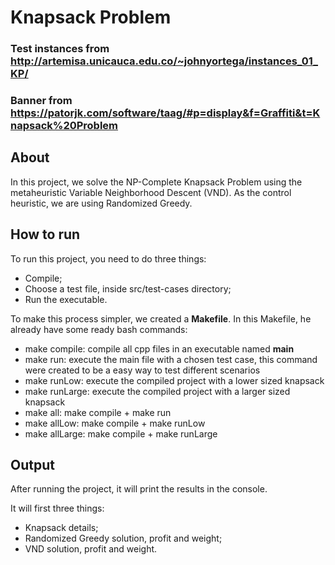 # Knapsack Problem
### Test instances from http://artemisa.unicauca.edu.co/~johnyortega/instances_01_KP/
### Banner from https://patorjk.com/software/taag/#p=display&f=Graffiti&t=Knapsack%20Problem

## About
In this project, we solve the NP-Complete Knapsack Problem using the metaheuristic Variable Neighborhood Descent (VND).
As the control heuristic, we are using Randomized Greedy.

## How to run
To run this project, you need to do three things:
- Compile;
- Choose a test file, inside src/test-cases directory;
- Run the executable.

To make this process simpler, we created a **Makefile**. In this Makefile, he already have some ready bash commands:
- make compile: compile all cpp files in an executable named **main**
- make run: execute the main file with a chosen test case, this command were created to be a easy way to test different scenarios
- make runLow: execute the compiled project with a lower sized knapsack
- make runLarge: execute the compiled project with a larger sized knapsack
- make all: make compile + make run
- make allLow: make compile + make runLow
- make allLarge: make compile + make runLarge

## Output
After running the project, it will print the results in the console.

It will first three things:
- Knapsack details;
- Randomized Greedy solution, profit and weight;
- VND solution, profit and weight.